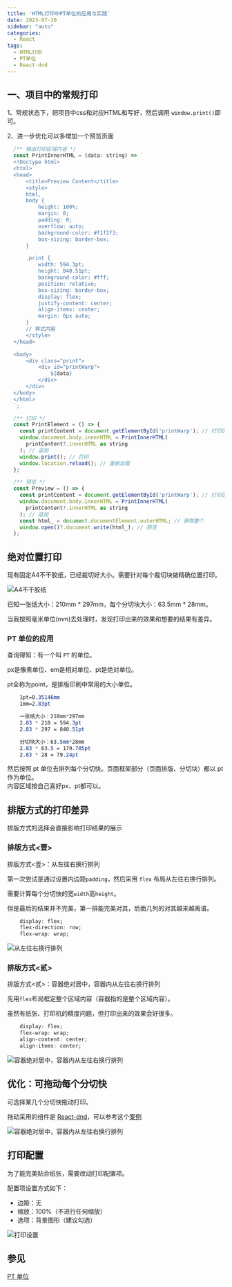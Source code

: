 ```yaml
---
title: 'HTML打印中PT单位的应用与实践'
date: 2023-07-30
sidebar: "auto"
categories:
  - React
tags: 
  - HTML打印
  - PT单位
  - React-dnd
---
```


## 一、项目中的常规打印

1、常规状态下，把项目中css和对应HTML和写好，然后调用 `window.print()`即可。

2、进一步优化可以多增加一个预览页面

```js
  /** 输出打印区域内容 */
  const PrintInnerHTML = (data: string) => `
  <!Doctype html>
  <html>
  <head>
      <title>Preview Content</title>
      <style>
      html,
      body {
          height: 100%;
          margin: 0;
          padding: 0;
          overflow: auto;
          background-color: #f1f2f3;
          box-sizing: border-box;
      }

      .print {
          width: 594.3pt;
          height: 840.51pt;
          background-color: #fff;
          position: relative;
          box-sizing: border-box;
          display: flex;
          justify-content: center;
          align-items: center;
          margin: 0px auto;
      }
      // 样式内容
      </style>
  </head>

  <body>
      <div class="print">
          <div id="printWarp">
              ${data}
          </div>
      </div>
  </body>
  </html>
  `;

  /** 打印 */
  const PrintElement = () => {
    const printContent = document.getElementById('printWarp'); // 打印区域
    window.document.body.innerHTML = PrintInnerHTML(
      printContent?.innerHTML as string
    ); // 追加
    window.print(); // 打印
    window.location.reload(); // 重新加载
  };

  /** 预览 */
  const Preview = () => {
    const printContent = document.getElementById('printWarp'); // 打印区域
    window.document.body.innerHTML = PrintInnerHTML(
      printContent?.innerHTML as string
    ); // 追加
    const html_ = document.documentElement.outerHTML; // 获取整个
    window.open()?.document.write(html_); // 预览
  };
```


## 绝对位置打印

现有固定A4不干胶纸，已经裁切好大小。需要针对每个裁切块做精确位置打印。

<img :src="$withBase('/assets/images/230726_1.png')" alt="A4不干胶纸">

已知一张纸大小：210mm * 297mm，每个分切块大小：63.5mm * 28mm。

当我按照毫米单位(mm)去处理时，发现打印出来的效果和想要的结果有差异。


### PT 单位的应用

查询得知：有一个叫 `PT` 的单位。

px是像素单位、em是相对单位、pt是绝对单位。

pt全称为point，是排版印刷中常用的大小单位。

```css
    1pt=0.35146mm
    1mm=2.83pt

    一张纸大小：210mm*297mm
    2.83 * 210 = 594.3pt
    2.83 * 297 = 840.51pt

    分切块大小：63.5mm*28mm
    2.83 * 63.5 = 179.705pt
    2.83 * 28 = 79.24pt
```

然后按照 pt 单位去排列每个分切快。页面框架部分（页面排版、分切块）都以 pt 作为单位。
<br>
内容区域按自己喜好px、pt都可以。



## 排版方式的打印差异

排版方式的选择会直接影响打印结果的展示

### 排版方式<壹>

排版方式<壹>：从左往右换行排列

第一次尝试是通过设置内边距`padding`，然后采用 `flex` 布局从左往右换行排列。

需要计算每个分切快的宽`width`高`height`。

但是最后的结果并不完美，第一排能完美对其，后面几列的对其越来越离谱。

```css
    display: flex;
    flex-direction: row;
    flex-wrap: wrap;
```

<img :src="$withBase('/assets/images/230726_4.png')" alt="从左往右换行排列">

### 排版方式<贰>

排版方式<贰>：容器绝对居中，容器内从左往右换行排列

先用`flex`布局框定整个区域内容（容器指的是整个区域内容）。

虽然有纸张、打印机的精度问题，但打印出来的效果会好很多。

```css
    display: flex;
    flex-wrap: wrap;
    align-content: center;
    align-items: center;
```

<img :src="$withBase('/assets/images/230726_5.png')" alt="容器绝对居中，容器内从左往右换行排列">


## 优化：可拖动每个分切快

可选择某几个分切快拖动打印。

拖动采用的组件是 [React-dnd](https://github.com/react-dnd/react-dnd)，可以参考这个[案例](https://react-dnd.github.io/react-dnd/examples/dustbin/multiple-targets)

<img :src="$withBase('/assets/images/230726_6.gif')" alt="容器绝对居中，容器内从左往右换行排列">


## 打印配置

为了能完美贴合纸张，需要改动打印配置项。

配置项设置方式如下：
- 边距：无
- 缩放：100%（不进行任何缩放）
- 选项：背景图形（建议勾选）

<img :src="$withBase('/assets/images/230726_7.png')" alt="打印设置">


## 参见

[PT 单位](https://baike.baidu.com/item/PT/9466952)

